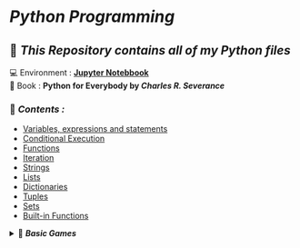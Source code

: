 # _Python Programming_
## 📂 _This Repository contains all of my Python files_
💻 Environment : **[Jupyter Notebbook](https://jupyter.org/)** <br>
📖 Book : **Python for Everybody by _Charles R. Severance_**
### 🚀 _Contents :_ 
* [Variables, expressions and statements](https://github.com/darsigangothri06/python/blob/main/Variables%2C%20expressions%20and%20statements.ipynb "Basics")
* [Conditional Execution](https://github.com/darsigangothri06/python/blob/main/Conditional%20Execution.ipynb "Operators, Conditional statements")
* [Functions](https://github.com/darsigangothri06/python/blob/main/Functions.ipynb) 
* [Iteration](https://github.com/darsigangothri06/python/blob/main/Iteration.ipynb "While loop, for loop")
* [Strings](https://github.com/darsigangothri06/python/blob/main/Strings.ipynb "String Slicing, Built-in functions, String methods")
* [Lists](https://github.com/darsigangothri06/python/blob/main/Lists.ipynb)
* [Dictionaries](https://github.com/darsigangothri06/python/blob/main/Dictionaries.ipynb)
* [Tuples](https://github.com/darsigangothri06/python/blob/main/Tuples.ipynb)
* [Sets](https://github.com/darsigangothri06/python/blob/main/Sets.ipynb)
* [Built-in Functions](https://github.com/darsigangothri06/python/blob/main/Built-in%20Functions.ipynb)
<!-- --- -->

<details>
  <summary>🚀 <b><i>Basic Games </b></i></summary>
  <ul>
<!--     <li> <a href = "https://github.com/darsigangothri06/python/blob/main/Strings.ipynb">Strings</a> </li> -->
  </ul>
  
</details>
